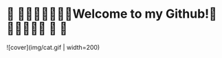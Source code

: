 # 	:confetti_ball:	:confetti_ball::lotus_position_man::lotus_position_man::zany_face::zany_face:Welcome to my Github!:zany_face::zany_face::lotus_position_man::lotus_position_man:	:confetti_ball:	:confetti_ball:

![cover](img/cat.gif | width=200)
